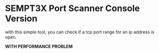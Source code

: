 # SEMPT3X Port Scanner Console Version
with this simple tool, you can check if a tcp port range for an ip address is open.

**WITH PERFORMANCE PROBLEM**
